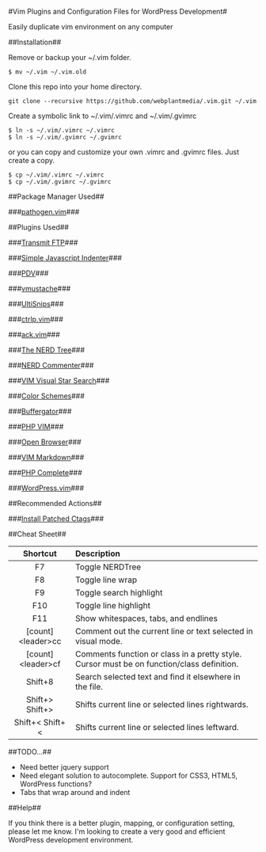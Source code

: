 #Vim Plugins and Configuration Files for WordPress Development#

Easily duplicate vim environment on any computer

##Installation##

Remove or backup your ~/.vim folder.

```
$ mv ~/.vim ~/.vim.old
```

Clone this repo into your home directory.

```
git clone --recursive https://github.com/webplantmedia/.vim.git ~/.vim
```

Create a symbolic link to ~/.vim/.vimrc and ~/.vim/.gvimrc

```
$ ln -s ~/.vim/.vimrc ~/.vimrc
$ ln -s ~/.vim/.gvimrc ~/.gvimrc
```

or you can copy and customize your own .vimrc and .gvimrc files. Just create a copy.

```
$ cp ~/.vim/.vimrc ~/.vimrc
$ cp ~/.vim/.gvimrc ~/.gvimrc
```

##Package Manager Used##

###[pathogen.vim](https://github.com/tpope/vim-pathogen)###

##Plugins Used##

###[Transmit FTP](https://github.com/webplantmedia/transmit-ftp)###

###[Simple Javascript Indenter](https://github.com/jiangmiao/simple-javascript-indenter)###

###[PDV](https://github.com/tobyS/pdv)###

###[vmustache](https://github.com/tobyS/vmustache)###

###[UltiSnips](https://github.com/SirVer/ultisnips)###

###[ctrlp.vim](https://github.com/kien/ctrlp.vim)###

###[ack.vim](https://github.com/mileszs/ack.vim)###

###[The NERD Tree](https://github.com/scrooloose/nerdtree)###

###[NERD Commenter](https://github.com/scrooloose/nerdcommenter)###

###[VIM Visual Star Search](https://github.com/nelstrom/vim-visual-star-search)###

###[Color Schemes](https://github.com/flazz/vim-colorschemes.git)###

###[Buffergator](https://github.com/jeetsukumaran/vim-buffergator)###

###[PHP VIM](https://github.com/StanAngeloff/php.vim)###

###[Open Browser](https://github.com/tyru/open-browser.vim)###

###[VIM Markdown](https://github.com/tpope/vim-markdown)###

###[PHP Complete](https://github.com/shawncplus/phpcomplete.vim)###

###[WordPress.vim](https://github.com/dsawardekar/wordpress.vim)###

##Recommended Actions##

###[Install Patched Ctags](https://github.com/shawncplus/phpcomplete.vim/wiki/Patched-ctags)###

##Cheat Sheet##

| Shortcut  | Description |
| :------------------: |:----------------|
| F7 | Toggle NERDTree |
| F8 | Toggle line wrap |
| F9 | Toggle search highlight |
| F10 | Toggle line highlight |
| F11 | Show whitespaces, tabs, and endlines |
| [count]\<leader\>cc | Comment out the current line or text selected in visual mode. |
| [count]\<leader\>cf | Comments function or class in a pretty style. Cursor must be on function/class definition. |
| Shift+8 | Search selected text and find it elsewhere in the file. |
| Shift+> Shift+> | Shifts current line or selected lines rightwards. |
| Shift+< Shift+< | Shifts current line or selected lines leftward. |

##TODO...##

* Need better jquery support
* Need elegant solution to autocomplete. Support for CSS3, HTML5, WordPress functions?
* Tabs that wrap around and indent

##Help##

If you think there is a better plugin, mapping, or configuration setting, please let me know. I'm looking to create a very good and efficient WordPress development environment.
